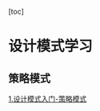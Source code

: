 [toc]

# 设计模式学习
## 策略模式

[1.设计模式入门-策略模式](https://github.com/neilz753/DesignPatterns/blob/master/src/main/java/strategy/1.设计模式入门-策略模式.md)
